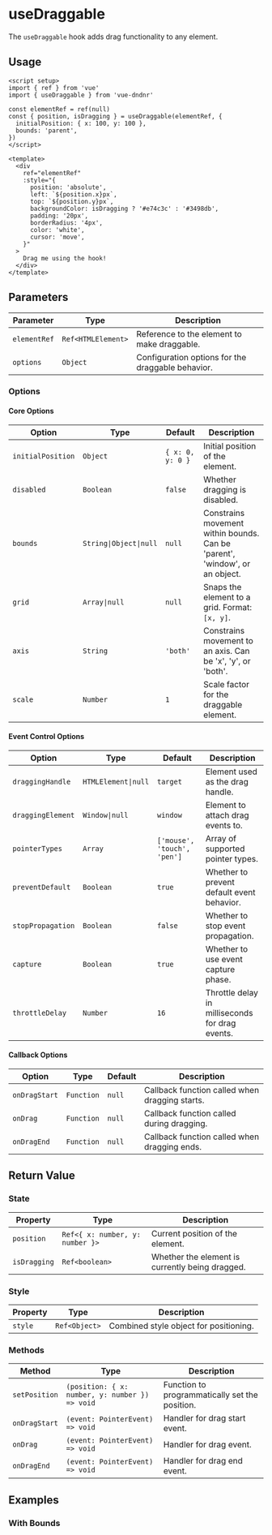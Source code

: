 # useDraggable

The `useDraggable` hook adds drag functionality to any element.

## Usage

<UseDraggableDemo />

```vue
<script setup>
import { ref } from 'vue'
import { useDraggable } from 'vue-dndnr'

const elementRef = ref(null)
const { position, isDragging } = useDraggable(elementRef, {
  initialPosition: { x: 100, y: 100 },
  bounds: 'parent',
})
</script>

<template>
  <div
    ref="elementRef"
    :style="{
      position: 'absolute',
      left: `${position.x}px`,
      top: `${position.y}px`,
      backgroundColor: isDragging ? '#e74c3c' : '#3498db',
      padding: '20px',
      borderRadius: '4px',
      color: 'white',
      cursor: 'move',
    }"
  >
    Drag me using the hook!
  </div>
</template>
```

## Parameters

| Parameter | Type | Description |
|-----------|------|-------------|
| `elementRef` | `Ref<HTMLElement>` | Reference to the element to make draggable. |
| `options` | `Object` | Configuration options for the draggable behavior. |

### Options

#### Core Options

| Option | Type | Default | Description |
|--------|------|---------|-------------|
| `initialPosition` | `Object` | `{ x: 0, y: 0 }` | Initial position of the element. |
| `disabled` | `Boolean` | `false` | Whether dragging is disabled. |
| `bounds` | `String\|Object\|null` | `null` | Constrains movement within bounds. Can be 'parent', 'window', or an object. |
| `grid` | `Array\|null` | `null` | Snaps the element to a grid. Format: `[x, y]`. |
| `axis` | `String` | `'both'` | Constrains movement to an axis. Can be 'x', 'y', or 'both'. |
| `scale` | `Number` | `1` | Scale factor for the draggable element. |

#### Event Control Options

| Option | Type | Default | Description |
|--------|------|---------|-------------|
| `draggingHandle` | `HTMLElement\|null` | `target` | Element used as the drag handle. |
| `draggingElement` | `Window\|null` | `window` | Element to attach drag events to. |
| `pointerTypes` | `Array` | `['mouse', 'touch', 'pen']` | Array of supported pointer types. |
| `preventDefault` | `Boolean` | `true` | Whether to prevent default event behavior. |
| `stopPropagation` | `Boolean` | `false` | Whether to stop event propagation. |
| `capture` | `Boolean` | `true` | Whether to use event capture phase. |
| `throttleDelay` | `Number` | `16` | Throttle delay in milliseconds for drag events. |

#### Callback Options

| Option | Type | Default | Description |
|--------|------|---------|-------------|
| `onDragStart` | `Function` | `null` | Callback function called when dragging starts. |
| `onDrag` | `Function` | `null` | Callback function called during dragging. |
| `onDragEnd` | `Function` | `null` | Callback function called when dragging ends. |

## Return Value

### State

| Property | Type | Description |
|----------|------|-------------|
| `position` | `Ref<{ x: number, y: number }>` | Current position of the element. |
| `isDragging` | `Ref<boolean>` | Whether the element is currently being dragged. |

### Style

| Property | Type | Description |
|----------|------|-------------|
| `style` | `Ref<Object>` | Combined style object for positioning. |

### Methods

| Method | Type | Description |
|--------|------|-------------|
| `setPosition` | `(position: { x: number, y: number }) => void` | Function to programmatically set the position. |
| `onDragStart` | `(event: PointerEvent) => void` | Handler for drag start event. |
| `onDrag` | `(event: PointerEvent) => void` | Handler for drag event. |
| `onDragEnd` | `(event: PointerEvent) => void` | Handler for drag end event. |

## Examples

### With Bounds

```

